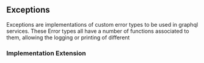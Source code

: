 ## Exceptions

Exceptions are implementations of custom error types to be used in graphql services.
These Error types all have a number of functions associated to them, allowing the logging or printing of different

### Implementation Extension

